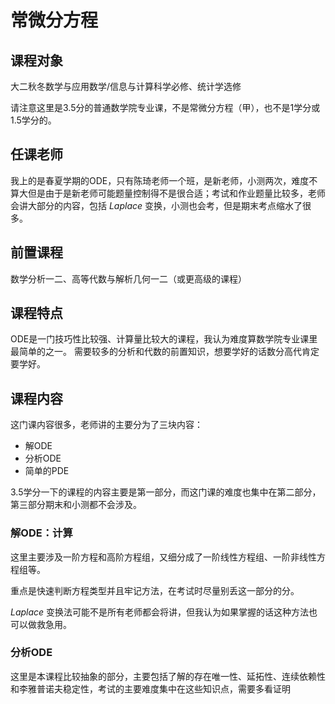 # 常微分方程
## 课程对象
大二秋冬数学与应用数学/信息与计算科学必修、统计学选修

请注意这里是3.5分的普通数学院专业课，不是常微分方程（甲），也不是1学分或1.5学分的。
## 任课老师
我上的是春夏学期的ODE，只有陈琦老师一个班，是新老师，小测两次，难度不算大但是由于是新老师可能题量控制得不是很合适；考试和作业题量比较多，老师会讲大部分的内容，包括 $Laplace$ 变换，小测也会考，但是期末考点缩水了很多。
## 前置课程
数学分析一二、高等代数与解析几何一二（或更高级的课程）
## 课程特点
ODE是一门技巧性比较强、计算量比较大的课程，我认为难度算数学院专业课里最简单的之一。
需要较多的分析和代数的前置知识，想要学好的话数分高代肯定要学好。

## 课程内容
这门课内容很多，老师讲的主要分为了三块内容：
- 解ODE
- 分析ODE
- 简单的PDE

3.5学分一下的课程的内容主要是第一部分，而这门课的难度也集中在第二部分，第三部分期末和小测都不会涉及。
### **解ODE：计算**
这里主要涉及一阶方程和高阶方程组，又细分成了一阶线性方程组、一阶非线性方程组等。

重点是快速判断方程类型并且牢记方法，在考试时尽量别丢这一部分的分。

$Laplace$ 变换法可能不是所有老师都会将讲，但我认为如果掌握的话这种方法也可以做救急用。
### **分析ODE**
这里是本课程比较抽象的部分，主要包括了解的存在唯一性、延拓性、连续依赖性和李雅普诺夫稳定性，考试的主要难度集中在这些知识点，需要多看证明